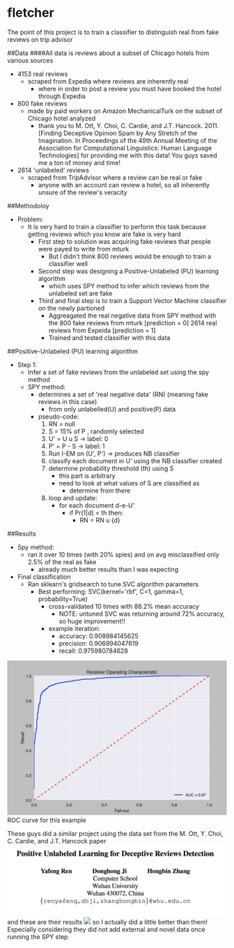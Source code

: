 # fletcher
The point of this project is to train a classifier to distinguish real from fake reviews on trip advisor

##Data
####All data is reviews about a subset of Chicago hotels from various sources
- 4153 real reviews
  - scraped from Expedia where reviews are inherently real
    - where in order to post a review you must have booked the hotel through Expedia
- 800 fake reviews
  - made by paid workers on Amazon MechanicalTurk on the subset of Chicago hotel analyzed
    - thank you to M. Ott, Y. Choi, C. Cardie, and J.T. Hancock. 2011. [Finding Deceptive
      Opinion Spam by Any Stretch of the Imagination. In Proceedings of the 49th
      Annual Meeting of the Association for Computational Linguistics: Human Language
      Technologies] for providing me with this data! You guys saved me a ton of money and time!
- 2614 'unlabeled' reviews
  - scraped from TripAdvisor where a review can be real or fake
    - anyone with an account can review a hotel, so all inherently unsure of the review's veracity

##Methodoloy
- Problem:
  - It is very hard to train a classifier to perform this task because getting reviews which you know are fake is very hard
    - First step to solution was acquiring fake reviews that people were payed to write from mturk
      - But I didn't think 800 reviews would be enough to train a classifier well
    - Second step was designing a Positive-Unlabeled (PU) learning algorithm
      - which uses SPY method to infer which reviews from the unlabeled set are fake
    - Third and final step is to train a Support Vector Machine classifier on the newly partioned
      - Aggreagated the real negative data from SPY method with the 800 fake reviews from mturk [prediction = 0]
                                                                    2614 real reviews from Expeida [prediction = 1]
      - Trained and tested classifier with this data

##Positive-Unlabeled (PU) learning algorithm
- Step 1:
  - Infer a set of fake reviews from the unlabeled set using the spy method
  - SPY method:
    - determines a set of 'real negative data' (RN) (meaning fake reviews in this case)
        - from only unlabelled(U) and positive(P) data
    - pseudo-code:
      1. RN = null
      2. S = 15% of P , randomly selected
      3. U' = U u S  -> label: 0
      4. P' = P - S  -> label: 1
      5. Run I-EM on (U', P') -> produces NB classifier
      6. classify each document in U' using the NB classifier created
      7. determine probability threshold (th) using S
          - this part is arbitrary
          - need to look at what values of S are classified as
              - determine from there
      8. loop and update:
           - for each document d-e-U'
              - if Pr(1|d) < th then:
                  - RN = RN u {d}

##Results
- Spy method:
  - ran it over 10 times (with 20% spies) and on avg misclassified only 2.5% of the real as fake
    - already much better results than I was expecting
- Final classification
  - Ran sklearn's gridsearch to tune SVC algorithm parameters
    - Best performing: SVC(kernel='rbf', C=1, gamma=1, probability=True)
      - cross-validated 10 times with 88.2% mean accuracy
        - NOTE: untuned SVC was returning around 72% accuracy, so huge improvement!! 
      - example iteration:
        - accuracy: 0.908984145625
        - precision: 0.906994047619
        - recall: 0.975980784628

![](roc_tuned_svm_w_mturk.JPG)
ROC curve for this example

These guys did a similar project using the data set from the M. Ott, Y. Choi, C. Cardie, and J.T. Hancock paper
![](abstract.JPG)
and these are their results
![](abstract_results.JPG.JPG)
so I actually did a little better than them! Especially considering they did not add external and novel data once running the SPY step
